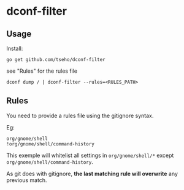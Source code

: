 # dconf-filter

## Usage

Install:
```
go get github.com/tseho/dconf-filter
```

see "Rules" for the rules file

```
dconf dump / | dconf-filter --rules=<RULES_PATH>
```

## Rules

You need to provide a rules file using the gitignore syntax.

Eg:
```
org/gnome/shell
!org/gnome/shell/command-history
```
This exemple will whitelist all settings in `org/gnome/shell/*` except `org/gnome/shell/command-history`.

As git does with gitignore, __the last matching rule will overwrite__ any previous match.
